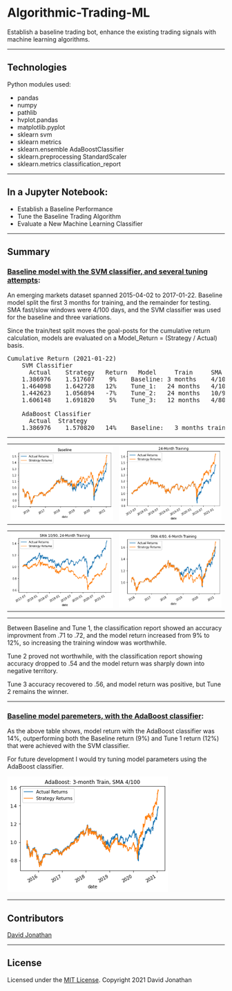 # Algorithmic-Trading-ML
Establish a baseline trading bot, enhance the existing trading signals with machine learning algorithms.

---
## Technologies

Python modules used:

* pandas
* numpy
* pathlib
* hvplot.pandas
* matplotlib.pyplot
* sklearn svm
* sklearn metrics
* sklearn.ensemble AdaBoostClassifier
* sklearn.preprocessing StandardScaler
* sklearn.metrics classification_report
---
## In a Jupyter Notebook:
* Establish a Baseline Performance
* Tune the Baseline Trading Algorithm
* Evaluate a New Machine Learning Classifier

---
## Summary
### <ins>Baseline model with the SVM classifier, and several tuning attempts</ins>:

An emerging markets dataset spanned 2015-04-02 to 2017-01-22. 
Baseline model split the first 3 months for training, and the remainder for testing. SMA fast/slow windows were 4/100 days, and the SVM classifier was used for the baseline and three variations.

Since the train/test split moves the goal-posts for the cumulative return calculation, models are evaluated on a Model_Return =  (Strategy / Actual) basis.

<pre>
Cumulative Return (2021-01-22)
    SVM Classifier
      Actual    Strategy   Return   Model     Train     SMA
    1.386976	1.517607    9%    Baseline: 3 months    4/100
    1.464098	1.642728   12%    Tune_1:   24 months   4/100
    1.442623	1.056894   -7%    Tune_2:   24 months   10/90
    1.606148	1.691820    5%    Tune_3:   12 months   4/80

    AdaBoost Classifier
      Actual  Strategy
    1.386976	1.570820   14%    Baseline:   3 months train, SMA 4/100
</pre>

---

<table><tr>
<td> <img src="Baseline_actual_vs_strategy.png" alt="Drawing" style="width: 300px;"/> </td>
<td> <img src="Train_actual_vs_strategy.png" alt="Drawing" style="width: 300px;"/> </td>
</tr></table>
<table><tr>
<td> <img src="Train_SMA_actual_vs_strategy.png" alt="Drawing" style="width: 300px;"/> </td>
<td> <img src="Train6_SMA_4-80_actual_vs_strategy.png" alt="Drawing" style="width: 300px;"/> </td>
</tr></table>

---

Between Baseline and Tune 1, the classification report showed an accuracy improvment from .71 to .72, and the model return increased from 9% to 12%, so increasing the training window was worthwhile.

Tune 2 proved not worthwhile, with the classification report showing accuracy dropped to .54 and the model return was sharply down into negative territory.

Tune 3 accuracy recovered to .56, and model return was positive, but Tune 2 remains the winner.

---

### <ins>Baseline model paremeters, with the AdaBoost classifier</ins>:

As the above table shows, model return with the AdaBoost classifier was 14%, outperforming both the Baseline return (9%) and Tune 1 return (12%) that were achieved with the SVM classifier. 

For future development I would try tuning model parameters using the AdaBoost classifier.

![AdaBoost](AdaBoost_actual_vs_strategy.png)

---
## Contributors

[David Jonathan](https://www.linkedin.com/in/david-jonathan-1b9470/)

---

## License

Licensed under the [MIT License](https://github.com/tmbo/questionary/blob/master/LICENSE). Copyright 2021 David Jonathan
